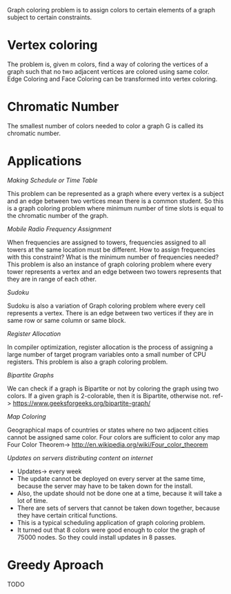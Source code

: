 Graph coloring problem is to assign colors to certain elements of a graph subject to certain constraints.

# Vertex coloring 

The problem is, given m colors, find a way of coloring the vertices of a graph such that no two adjacent vertices are colored using same color. 
Edge Coloring  and Face Coloring can be transformed into vertex coloring.

# Chromatic Number

The smallest number of colors needed to color a graph G is called its chromatic number.

# Applications

*Making Schedule or Time Table*

This problem can be represented as a graph where every vertex is a subject and an edge between two vertices mean there is a common student. So this is a graph coloring problem where minimum number of time slots is equal to the chromatic number of the graph.

*Mobile Radio Frequency Assignment* 

When frequencies are assigned to towers, frequencies assigned to all towers at the same location must be different. How to assign frequencies with this constraint? What is the minimum number of frequencies needed? This problem is also an instance of graph coloring problem where every tower represents a vertex and an edge between two towers represents that they are in range of each other.

*Sudoku*

Sudoku is also a variation of Graph coloring problem where every cell represents a vertex. There is an edge between two vertices if they are in same row or same column or same block.

*Register Allocation*

In compiler optimization, register allocation is the process of assigning a large number of target program variables onto a small number of CPU registers. This problem is also a graph coloring problem.

*Bipartite Graphs*

We can check if a graph is Bipartite or not by coloring the graph using two colors. If a given graph is 2-colorable, then it is Bipartite, otherwise not. 
ref-> https://www.geeksforgeeks.org/bipartite-graph/ 

*Map Coloring*

Geographical maps of countries or states where no two adjacent cities cannot be assigned same color. Four colors are sufficient to color any map 
Four Color Theorem-> http://en.wikipedia.org/wiki/Four_color_theorem

*Updates on servers distributing content on internet*

* Updates-> every week
* The update cannot be deployed on every server at the same time, because the server may have to be taken down for the install. 
* Also, the update should not be done one at a time, because it will take a lot of time. 
* There are sets of servers that cannot be taken down together, because they have certain critical functions. 
* This is a typical scheduling application of graph coloring problem. 
* It turned out that 8 colors were good enough to color the graph of 75000 nodes. So they could install updates in 8 passes.

# Greedy Aproach

TODO